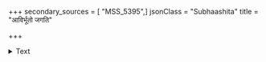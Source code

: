 +++
secondary_sources = [ "MSS_5395",]
jsonClass = "Subhaashita"
title = "आविर्भूतो जगति"

+++

<details><summary>Text</summary>

आविर्भूतो जगति सुषमारूपतो भौतिकेऽस्मिन् ज्ञानात्मासौ लसति भगवान् विष्टपे मानसीये।  
प्राणानां वा ज्वलति भुवने प्रस्फुटः शक्तिमूर्त्या प्रेमद्वारा प्रकटिततनुर्भासते चैत्यलोके॥
</details>
